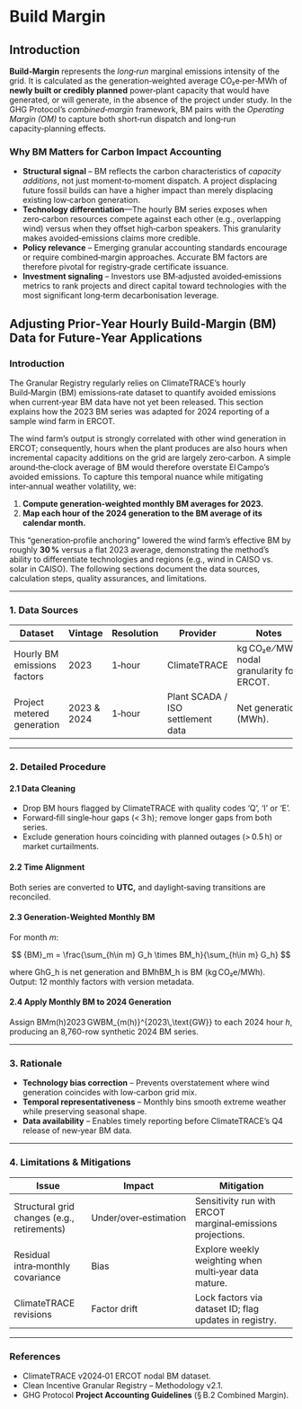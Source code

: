 # Build Margin

## Introduction

**Build‑Margin** represents the _long‑run_ marginal emissions intensity of the grid. It is calculated as the generation‑weighted average CO₂e‑per‑MWh of **newly built or credibly planned** power‑plant capacity that would have generated, or will generate, in the absence of the project under study. In the GHG Protocol’s _combined‑margin_ framework, BM pairs with the _Operating Margin (OM)_ to capture both short‑run dispatch and long‑run capacity‑planning effects.

### Why BM Matters for Carbon Impact Accounting

* **Structural signal** – BM reflects the carbon characteristics of _capacity additions_, not just moment‑to‑moment dispatch. A project displacing future fossil builds can have a higher impact than merely displacing existing low‑carbon generation.
* **Technology differentiation**—The hourly BM series exposes when zero‑carbon resources compete against each other (e.g., overlapping wind) versus when they offset high‑carbon speakers. This granularity makes avoided‑emissions claims more credible.
* **Policy relevance** – Emerging granular accounting standards encourage or require combined‑margin approaches. Accurate BM factors are therefore pivotal for registry‑grade certificate issuance.
* **Investment signaling** – Investors use BM‑adjusted avoided‑emissions metrics to rank projects and direct capital toward technologies with the most significant long‑term decarbonisation leverage.

## Adjusting Prior‑Year Hourly Build‑Margin (BM) Data for Future‑Year Applications

### Introduction

The Granular Registry regularly relies on ClimateTRACE’s hourly Build‑Margin (BM) emissions‑rate dataset to quantify avoided emissions when current‑year BM data have not yet been released. This section explains how the 2023 BM series was adapted for 2024 reporting of a sample wind farm in ERCOT.

The wind farm’s output is strongly correlated with other wind generation in ERCOT; consequently, hours when the plant produces are also hours when incremental capacity additions on the grid are largely zero‑carbon. A simple around‑the‑clock average of BM would therefore overstate El Campo’s avoided emissions. To capture this temporal nuance while mitigating inter‑annual weather volatility, we:

1. **Compute generation‑weighted monthly BM averages for 2023.**
2. **Map each hour of the 2024 generation to the BM average of its calendar month.**

This “generation‑profile anchoring” lowered the wind farm’s effective BM by roughly **30 %** versus a flat 2023 average, demonstrating the method’s ability to differentiate technologies and regions (e.g., wind in CAISO vs. solar in CAISO). The following sections document the data sources, calculation steps, quality assurances, and limitations.

***

### 1. Data Sources

| Dataset                     | Vintage     | Resolution | Provider                          | Notes                                       |
| --------------------------- | ----------- | ---------- | --------------------------------- | ------------------------------------------- |
| Hourly BM emissions factors | 2023        | 1‑hour     | ClimateTRACE                      | kg CO₂e ⁄ MWh; nodal granularity for ERCOT. |
| Project metered generation  | 2023 & 2024 | 1‑hour     | Plant SCADA / ISO settlement data | Net generation (MWh).                       |

***

### 2. Detailed Procedure

#### 2.1 Data Cleaning

* Drop BM hours flagged by ClimateTRACE with quality codes ‘Q’, ‘I’ or ‘E’.
* Forward‑fill single‑hour gaps (< 3 h); remove longer gaps from both series.
* Exclude generation hours coinciding with planned outages (> 0.5 h) or market curtailments.

#### 2.2 Time Alignment

Both series are converted to **UTC,** and daylight‑saving transitions are reconciled.&#x20;

#### 2.3 Generation‑Weighted Monthly BM

For month _m_:

$$
{BM}_m = \frac{\sum_{h\in m} G_h \times BM_h}{\sum_{h\in m} G_h}
$$

where GhG\_h is net generation and BMhBM\_h is BM (kg CO₂e/MWh). Output: 12 monthly factors with version metadata.

#### 2.4 Apply Monthly BM to 2024 Generation

Assign BMm(h)2023 GWBM\_{m(h)}^{2023\\,\text{GW\}} to each 2024 hour _h_, producing an 8,760-row synthetic 2024 BM series.

***

### 3. Rationale

* **Technology bias correction** – Prevents overstatement where wind generation coincides with low‑carbon grid mix.
* **Temporal representativeness** – Monthly bins smooth extreme weather while preserving seasonal shape.
* **Data availability** – Enables timely reporting before ClimateTRACE’s Q4 release of new‑year BM data.

***

### 4. Limitations & Mitigations

| Issue                                       | Impact                | Mitigation                                                 |
| ------------------------------------------- | --------------------- | ---------------------------------------------------------- |
| Structural grid changes (e.g., retirements) | Under/over‑estimation | Sensitivity run with ERCOT marginal‑emissions projections. |
| Residual intra‑monthly covariance           | Bias                  | Explore weekly weighting when multi‑year data mature.      |
| ClimateTRACE revisions                      | Factor drift          | Lock factors via dataset ID; flag updates in registry.     |

***

### References

* ClimateTRACE v2024‑01 ERCOT nodal BM dataset.
* Clean Incentive Granular Registry – Methodology v2.1.
* GHG Protocol **Project Accounting Guidelines** (§ B.2 Combined Margin).
